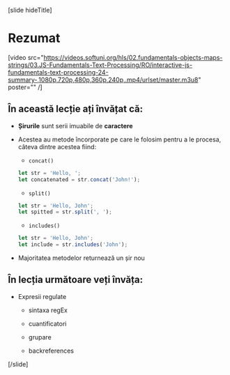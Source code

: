 [slide hideTitle]
# Rezumat

[video src="https://videos.softuni.org/hls/02.fundamentals-objects-maps-strings/03.JS-Fundamentals-Text-Processing/RO/interactive-js-fundamentals-text-processing-24-summary-,1080p,720p,480p,360p,240p,.mp4/urlset/master.m3u8" poster="" /]

## În această lecție ați învățat că:

- **Șirurile** sunt serii imuabile de **caractere**

- Acestea au metode încorporate pe care le folosim pentru a le procesa, câteva dintre acestea fiind:

   -  `concat()`

   ```js
   let str = 'Hello, ';
   let concatenated = str.concat('John!');
   ```

   -  `split()`

   ```js
   let str = 'Hello, John';
   let spitted = str.split(', ');
   ```

   -  `includes()`

   ```js
   let str = 'Hello, John';
   let include = str.includes('John');
   ```

-  Majoritatea metodelor returnează un șir nou

## În lecția următoare veți învăța:

-  Expresii regulate

   -  sintaxa regEx 

   -  cuantificatori

   -  grupare

   -  backreferences
   
[/slide]
